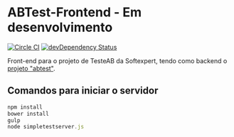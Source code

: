 # ABTest-Frontend - Em desenvolvimento

[![Circle CI](https://circleci.com/gh/softexpertsa/abtest-frontend.svg?style=svg)](https://circleci.com/gh/softexpertsa/abtest-frontend)
[![devDependency Status](https://img.shields.io/david/dev/softexpertsa/softexpertsa.svg?style=flat)](https://david-dm.org/softexpertsa/abtest-frontend#info=devDependencies)

Front-end para o projeto de TesteAB da Softexpert, tendo como backend o [projeto "abtest"]( https://github.com/softexpertsa/abtest).

## Comandos para iniciar o servidor

```js
npm install
bower install
gulp
node simpletestserver.js
```
